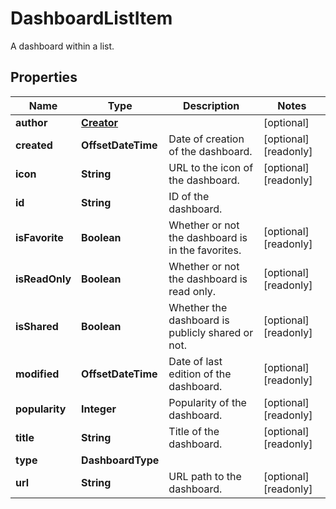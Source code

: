 # DashboardListItem

A dashboard within a list.

## Properties

| Name           | Type                      | Description                                       | Notes                 |
| -------------- | ------------------------- | ------------------------------------------------- | --------------------- |
| **author**     | [**Creator**](Creator.md) |                                                   | [optional]            |
| **created**    | **OffsetDateTime**        | Date of creation of the dashboard.                | [optional] [readonly] |
| **icon**       | **String**                | URL to the icon of the dashboard.                 | [optional] [readonly] |
| **id**         | **String**                | ID of the dashboard.                              |
| **isFavorite** | **Boolean**               | Whether or not the dashboard is in the favorites. | [optional] [readonly] |
| **isReadOnly** | **Boolean**               | Whether or not the dashboard is read only.        | [optional] [readonly] |
| **isShared**   | **Boolean**               | Whether the dashboard is publicly shared or not.  | [optional] [readonly] |
| **modified**   | **OffsetDateTime**        | Date of last edition of the dashboard.            | [optional] [readonly] |
| **popularity** | **Integer**               | Popularity of the dashboard.                      | [optional] [readonly] |
| **title**      | **String**                | Title of the dashboard.                           | [optional] [readonly] |
| **type**       | **DashboardType**         |                                                   |
| **url**        | **String**                | URL path to the dashboard.                        | [optional] [readonly] |
